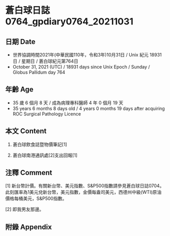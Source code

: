 [_metadata_:encoding]: - "utf-8"
[_metadata_:language]: - "zh-Hant-TW"
[_metadata_:fileformat]: - "markdown"
[_metadata_:MIME_type]: - "text/plain"
[_metadata_:markdown_version]: - "commonmark version 0.30"
[_metadata_:markdown_spec]: - "https://spec.commonmark.org/0.30/"

# 蒼白球日誌0764_gpdiary0764_20211031 #

## 日期 Date ##

* 世界協調時間2021年(中華民國110年，令和3年)10月31日 / Unix 紀元 18931 日 / 星期日 / 蒼白球紀元第764日
* October 31, 2021 (UTC) / 18931 days since Unix Epoch / Sunday / Globus Pallidum day 764

## 年齡 Age ##

* 35 歲 6 個月 8 天 / 成為病理專科醫師 4 年 0 個月 19 天
* 35 years 6 months 8 days old / 4 years 0 months 19 days after acquiring ROC Surgical Pathology Licence

## 本文 Content ##

1. 蒼白球飲食誌暨物價筆記[1]

    
2. 蒼白球南港通訊處[2]支出回報[1]

    

## 注釋 Comment ##

[1] 新台幣計價。有關新台幣、美元指數、S&P500指數請參見蒼白球日誌0704。此刻匯率為1美元兌新台幣，美元指數，金價每盎司美元，西德州中級(WTI)原油價格每桶美元，S&P500指數。


[2] 即我男友那邊。



## 附錄 Appendix ##


